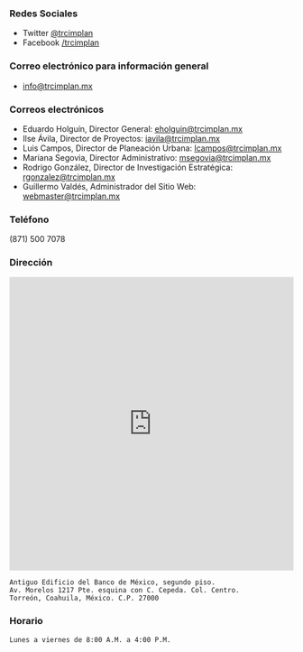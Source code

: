 
### Redes Sociales

* Twitter [@trcimplan](https://www.twitter.com/trcimplan)
* Facebook [/trcimplan](https://facebook.com/trcimplan)

### Correo electrónico para información general

* [info@trcimplan.mx](mailto:info@trcimplan.mx)

### Correos electrónicos

* Eduardo Holguín, Director General: [eholguin@trcimplan.mx](mailto:eholguin@trcimplan.mx)
* Ilse Ávila, Director de Proyectos: [iavila@trcimplan.mx](mailto:iavila@trcimplan.mx)
* Luis Campos, Director de Planeación Urbana: [lcampos@trcimplan.mx](mailto:lcampos@trcimplan.mx)
* Mariana Segovia, Director Administrativo: [msegovia@trcimplan.mx](mailto:msegovia@trcimplan.mx)
* Rodrigo González, Director de Investigación Estratégica: [rgonzalez@trcimplan.mx](mailto:rgonzalez@trcimplan.mx)
* Guillermo Valdés, Administrador del Sitio Web: [webmaster@trcimplan.mx](mailto:webmaster@trcimplan.mx)

### Teléfono

(871) 500 7078

### Dirección

<iframe width='100%' height='520' frameborder='0' src='http://guivaloz.cartodb.com/viz/1cdb40aa-b3bf-11e4-91ec-0e018d66dc29/embed_map' allowfullscreen webkitallowfullscreen mozallowfullscreen oallowfullscreen msallowfullscreen></iframe>

    Antiguo Edificio del Banco de México, segundo piso.
    Av. Morelos 1217 Pte. esquina con C. Cepeda. Col. Centro.
    Torreón, Coahuila, México. C.P. 27000

### Horario

    Lunes a viernes de 8:00 A.M. a 4:00 P.M.
